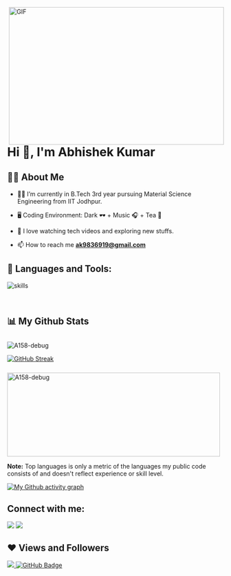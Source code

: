 <img align="right" alt="GIF" src="https://media.giphy.com/media/zOvBKUUEERdNm/giphy.gif" width="500" height="320" />

<h1>Hi 👋, I'm Abhishek Kumar</h1>



## 🙋‍♂️ About Me

- 👨‍💻 I’m currently in B.Tech 3rd year pursuing Material Science Engineering from IIT Jodhpur.

- 🖥️ Coding Environment: Dark 🕶️ + Music 🎧 + Tea 🍵

- 🌱 I love watching tech videos and exploring new stuffs. 

- 📫 How to reach me **ak9836919@gmail.com**

## 🚀 Languages and Tools:

![skills](https://skillicons.dev/icons?i=react,nodejs,express,js,html,css,bootstrap,github,git,cpp,python,mongodb,mysql&theme=dark&perline=9)

<br/>

## 📊 My Github Stats

 <p><img style="margin:10px 10px 0 0" src="https://github-readme-stats.vercel.app/api?username=A158-debug&show_icons=true&locale=en&theme=algolia&hide_border=true" alt="A158-debug" /></p>

[![GitHub Streak](https://github-readme-streak-stats.herokuapp.com?user=A158-debug&theme=algolia&hide_border=true&date_format=j%20M%5B%20Y%5D&fire=2FDD9B)](https://git.io/streak-stats)

<p align=""><img style="margin:10px 10px 0 0" src="https://github-readme-stats.vercel.app/api/top-langs?username=A158-debug&show_icons=true&locale=en&layout=compact&theme=algolia&hide_border=true" alt="A158-debug" width="495px" height="195px"/></p>

 <b>Note:</b> Top languages is only a metric of the languages my public code consists of and doesn't reflect experience or skill level.

[![My Github activity graph](https://activity-graph.herokuapp.com/graph?username=A158-debug&bg_color=0e0627&color=9ef7f8&line=37ed8f&point=aaeeff&hide_border=true)](https://github.com/SubhamRaoniar28/github-readme-activity-graph)

## Connect with me:
<p align="left">

<a href = "https://linkedin.com/in/abhishek-kumar-929a17200"><img src="https://img.icons8.com/fluent/48/000000/linkedin.png"/></a>
<a href = "https://www.instagram.com/abhishek_debug/"><img src="https://img.icons8.com/fluent/48/000000/instagram-new.png"/></a>

</p>

## ❤ Views and Followers
<a href="https://github.com/A158-debug/github-profile-views-counter">
    <img src="https://komarev.com/ghpvc/?username=A158-debug">
</a>
<a href="https://github.com/A158-debug?tab=followers"><img src="https://img.shields.io/github/followers/A158-debug?label=Followers&style=social" alt="GitHub Badge"></a>
